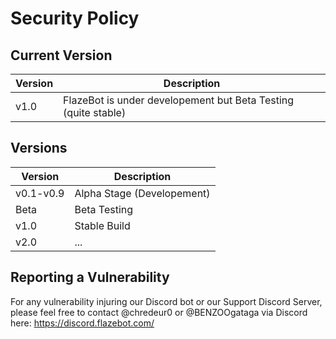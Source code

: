 # Security Policy

## Current Version

|Version|Description|
|-------|------------------|
|v1.0|FlazeBot is under developement but Beta Testing (quite stable)|

## Versions

|Version|Description|
|-------|------------------|
|v0.1-v0.9|Alpha Stage (Developement)|
|Beta|Beta Testing|
|v1.0|Stable Build|
|v2.0|...|

## Reporting a Vulnerability

For any vulnerability injuring our Discord bot or our Support Discord Server, please feel free to contact @chredeur0 or @BENZOOgataga via Discord here: https://discord.flazebot.com/
